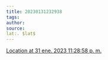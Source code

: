 ```yaml
---
title: 20230131232938 
tags: 
author: 
source: 
lat:. $lat$
---
```

[Location at 31 ene. 2023 11:28:58 p. m.](https://maps.google.com/maps?q=-22.5268043,-55.7384765)